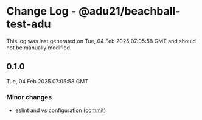 # Change Log - @adu21/beachball-test-adu

This log was last generated on Tue, 04 Feb 2025 07:05:58 GMT and should not be manually modified.

<!-- Start content -->

## 0.1.0

Tue, 04 Feb 2025 07:05:58 GMT

### Minor changes

- eslint and vs configuration ([commit](https://github.com/dp-test-org-1/beachball-testing/commit/56f59518ee29e455f45a358d65ef5cfb7b335317))
